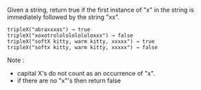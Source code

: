 Given a string, return true if the first instance of "x" in the string is immediately followed by the string "xx". 

```
tripleX("abraxxxas") → true
tripleX("xoxotrololololololoxxx") → false
tripleX("softX kitty, warm kitty, xxxxx") → true
tripleX("softx kitty, warm kitty, xxxxx") → false
```

Note :
 - capital X's do not count as an occurrence of "x".
 - if there are no "x"'s then return false